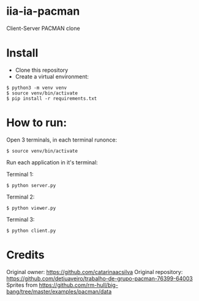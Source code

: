 # iia-ia-pacman
Client-Server PACMAN clone

# Install

* Clone this repository
* Create a virtual environment:

```console
$ python3 -m venv venv
$ source venv/bin/activate
$ pip install -r requirements.txt
```
# How to run:
Open 3 terminals, in each terminal runonce:
```console
$ source venv/bin/activate
```
Run each application in it's terminal:

Terminal 1:
```console
$ python server.py
```
Terminal 2:
```console
$ python viewer.py
```
Terminal 3:
```console
$ python client.py
```

# Credits
Original owner: https://github.com/catarinaacsilva
Original repository: https://github.com/detiuaveiro/trabalho-de-grupo-pacman-76399-64003
Sprites from https://github.com/rm-hull/big-bang/tree/master/examples/pacman/data
